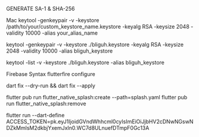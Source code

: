 GENERATE SA-1 & SHA-256

Mac
keytool -genkeypair -v -keystore /path/to/your/custom_keystore_name.keystore -keyalg RSA -keysize 2048 -validity 10000 -alias your_alias_name

keytool -genkeypair -v -keystore ./bliguh.keystore -keyalg RSA -keysize 2048 -validity 10000 -alias bliguh_keystore

keytool -list -v -keystore ./bliguh.keystore -alias bliguh_keystore

Firebase Syntax
flutterfire configure

dart fix --dry-run && dart fix --apply

flutter pub run flutter_native_splash:create --path=splash.yaml flutter pub run flutter_native_splash:remove

flutter run --dart-define ACCESS_TOKEN=pk.eyJ1IjoidGVndWhhcml0cyIsImEiOiJjbHV2cDNwNGswNDZkMmlsM2dkbjYxemJxIn0.WC7d8ULnuefDTmpF0Gc13A
